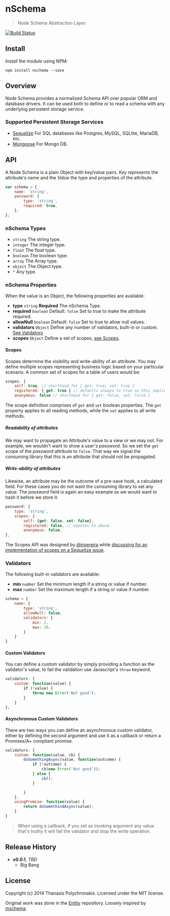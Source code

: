 # nSchema

> Node Schema Abstraction Layer.

[![Build Status](https://secure.travis-ci.org/thanpolas/nschema.png?branch=master)](http://travis-ci.org/thanpolas/nschema)

## Install

Install the module using NPM:

```
npm install nschema --save
```

## Overview

Node Schema provides a normalized Schema API over popular ORM and database drivers. It can be used both to define or to read a schema with any underlying persistent storage service.

### Supported Persistent Storage Services

* [Sequelize][] For SQL databases like Postgres, MySQL, SQLlite, MariaDB, etc.
* [Mongoose][] For Mongo DB.

[Mongoose]: http://mongoosejs.com/
[Sequelize]: http://sequelizejs.com/

## API

A Node Schema is a plain Object with key/value pairs. *Key* represents the attribute's name and the *Value* the type and properties of the attribute.

```js
var schema = {
    name: 'string',
    password: {
        type: 'string',
        required: true,
    },
};
```

### nSchema Types

* `string` The string type.
* `integer` The integer type.
* `float` The float type.
* `boolean` The boolean type.
* `array` The Array type.
* `object` The Object type.
* `*` Any type.

### nSchema Properties

When the value is an Object, the following properties are available:

* **type** `string` **Required** The nSchema Type.
* **required** `boolean` Default: `false` Set to true to make the attribute required.
* **allowNull** `boolean` Default: `false` Set to true to allow null values.
* **validators** `Object` Define any number of validators, built-in or custom. [See Validators](#validators)
* **scopes** `Object` Define a set of scopes, [see Scopes](#scopes).

#### Scopes

Scopes determine the visibility and write-ability of an attribute. You may define multiple scopes representing business logic based on your particular scenario. A common set of scopes for a table of users would be: 

```js
scopes: {
    self: true, // shorthand for { get: true, set: true }
    registered: { get: true } // defaults always to true so this implies { set: true }
    anonymous: false // shorthand for { get: false, set: false }
```

The scope definition comprises of `get` and `set` boolean properties. The `get` property applies to all reading methods, while the `set` applies to all write methods.

##### Readability of attributes

We may want to propagate an Attribute's value to a view or we may not. For example, we wouldn't want to show a user's *password*. So we set the `get` scope of the *password* attribute to `false`. That way we signal the consuming library that this is an attribute that should not be propagated.

##### Write-ability of attributes

Likewise, an attribute may be the outcome of a pre-save hook, a calculated field. For these cases you do not want the consuming library to set any value. The *password* field is again an easy example as we would want to hash it before we store it.

```js
password: {
    type: 'string',
    scopes: {
        self: {get: false, set: false},
        registered: false, // equates to above
        anonymous: false,
},
```

The Scopes API was designed by [@jrpereira](https://github.com/jrpereira) while [discussing for an implementation of scopes on a Sequelize issue](https://github.com/sequelize/sequelize/issues/1462#issuecomment-38448500).

### Validators

The following built-in validators are available:

* **min** `number` Set the minimum length if a string or value if number.
* **max** `number` Set the maximum length if a string or value if number.

```js
schema = {
    name: {
        type: 'string',
        allowNull: false,
        validators: {
            min: 2,
            max: 30,
        }
    }
}
```

#### Custom Validators

You can define a custom validator by simply providing a function as the validator's value, to fail the validation use Javascript's `throw` keyword.

```js
validators: {
    custom: function(value) {
        if (!value) {
            throw new Error('Not good');
        }
    }
};
```

#### Asynchronous Custom Validators

There are two ways you can define an asynchronous custom validator, either by defining the second argument and use it as a callback or return a Promises/A+ compliant promise.

```js
validators: {
    custom: function(value, cb) {
        doSomethingAsync(value, function(outcome) {
            if (!outcome) {
                cb(new Error('Not good'));
            } else {
                cb();
            }

        }
    },
    usingPromise: function(value) {
        return doSomethindAsync(value);
    }
}
```
> When using a callback, if you set as invoking argument any value that's truthy it will fail the validator and stop the write operation.

## Release History

- **v0.0.1**, *TBD*
    - Big Bang

## License

Copyright (c) 2014 Thanasis Polychronakis. Licensed under the MIT license.

Original work was done in the [Entity][] repository. Loosely inspired by [mschema][].

[mschema]: https://github.com/mschema/mschema/
[entity]: https://github.com/thanpolas/entity/

